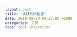 ```yaml
---
layout: post
title: "实践代码检查"
date: 2018-09-20 09:25:00 +0800
categories: 工具
tags: tool inspection
---
```

